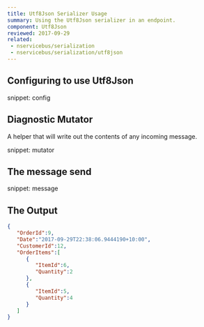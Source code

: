 ```yaml
---
title: Utf8Json Serializer Usage
summary: Using the Utf8Json serializer in an endpoint.
component: Utf8Json
reviewed: 2017-09-29
related:
 - nservicebus/serialization
 - nservicebus/serialization/utf8json
---
```



## Configuring to use Utf8Json

snippet: config


## Diagnostic Mutator

A helper that will write out the contents of any incoming message.

snippet: mutator


## The message send

snippet: message
 

## The Output

```json
{
   "OrderId":9,
   "Date":"2017-09-29T22:38:06.9444190+10:00",
   "CustomerId":12,
   "OrderItems":[  
      {
         "ItemId":6,
         "Quantity":2
      },
      {
         "ItemId":5,
         "Quantity":4
      }
   ]
}
```